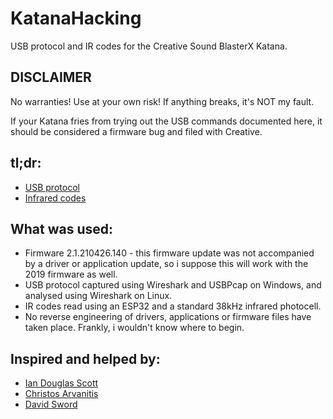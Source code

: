 # KatanaHacking
USB protocol and IR codes for the Creative Sound BlasterX Katana.

## DISCLAIMER

No warranties! Use at your own risk! If anything breaks, it's NOT my fault.

If your Katana fries from trying out the USB commands documented here, it should be considered a firmware bug and filed with Creative.

## tl;dr:
- [USB protocol](USB.md)
- [Infrared codes](IR.md)

## What was used:
- Firmware 2.1.210426.140 - this firmware update was not accompanied by a driver or application update, so i suppose this will work with the 2019 firmware as well.
- USB protocol captured using Wireshark and USBPcap on Windows, and analysed using Wireshark on Linux.
- IR codes read using an ESP32 and a standard 38kHz infrared photocell.
- No reverse engineering of drivers, applications or firmware files have taken place. Frankly, i wouldn't know where to begin.

## Inspired and helped by:
- [Ian Douglas Scott](https://iandouglasscott.com/2018/01/14/reverse-engineering-creative-sound-blaster-e1/)
- [Christos Arvanitis](https://arvchristos.github.io/post/matching-dev-hidraw-devices-with-physical-devices/)
- [David Sword](https://davidsword.ca/create-custom-ir-remote-with-home-assistant-esphome/)
